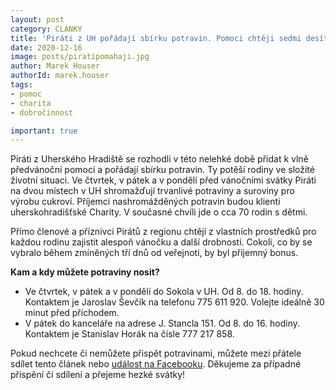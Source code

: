```yaml
---
layout: post
category: CLANKY
title: 'Piráti z UH pořádají sbírku potravin. Pomoci chtěji sedmi desítkám chudých rodin'
date: 2020-12-16
image: posts/piratipomahaji.jpg
author: Marek Houser
authorId: marek.houser
tags: 
- pomoc
- charita
- dobročinnost

important: true
---
```


Piráti z Uherského Hradiště se rozhodli v této nelehké době přidat k vlně předvánoční pomoci a pořádají sbírku potravin. Ty potěší rodiny ve složité životní situaci. Ve čtvrtek, v pátek a v pondělí před vánočními svátky Piráti na dvou místech v UH shromažďují trvanlivé potraviny a suroviny pro výrobu cukroví. Příjemci nashromážděných potravin budou klienti uherskohradišťské Charity. V současné chvíli jde o cca 70 rodin s dětmi.

Přímo členové a příznivci Pirátů z regionu chtějí z vlastních prostředků pro každou rodinu zajistit alespoň vánočku a další drobnosti. Cokoli, co by se vybralo během zmíněných tří dnů od veřejnoti, by byl příjemný bonus.

**Kam a kdy můžete potraviny nosit?**

- Ve čtvrtek, v pátek a v pondělí do Sokola v UH. Od 8. do 18. hodiny. Kontaktem je Jaroslav Ševčík na telefonu 775 611 920. Volejte ideálně 30 minut před příchodem.
- V pátek do kanceláře na adrese J. Stancla 151. Od 8. do 16. hodiny. Kontaktem je Stanislav Horák na čísle 777 217 858.

Pokud nechcete či nemůžete přispět potravinami, můžete mezi přátele sdílet tento článek nebo <a href="https://www.facebook.com/events/494842808146836/" target="_blank">událost na Facebooku</a>. Děkujeme za případné přispění či sdílení a přejeme hezké svátky!
